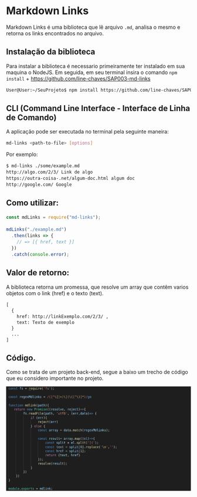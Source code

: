 # Markdown Links
Markdown Links é uma biblioteca que lê arquivo `.md`, analisa o mesmo e retorna os links encontrados no arquivo.

## Instalação da biblioteca
Para instalar a biblioteca é necessario primeiramente ter instalado em sua maquina o NodeJS. 
Em seguida, em seu terminal insira o comando `npm install` +  https://github.com/line-chaves/SAP003-md-links

```sh
User@User:~/SeuProjeto$ npm install https://github.com/line-chaves/SAP003-md-links
```

## CLI (Command Line Interface - Interface de Linha de Comando)

A aplicação pode ser executada no terminal pela seguinte maneira: 

```sh
md-links <path-to-file> [options]
```
Por exemplo:

```sh
$ md-links ./some/example.md
http://algo.com/2/3/ Link de algo
https://outra-coisa-.net/algum-doc.html algum doc
http://google.com/ Google
```
## Como utilizar:
``` js
const mdLinks = require("md-links");

mdLinks("./example.md")
  .then(links => {
    // => [{ href, text }]
  })
  .catch(console.error);
```

## Valor de retorno:
A biblioteca retorna um promessa, que resolve um array que contêm varios objetos com o link (href) e o texto (text). 

    [
      {
        href: http://linkExemplo.com/2/3/ ,
        text: Texto de exemplo
      }
      ...
    ]

## Código.
Como se trata de um projeto back-end, segue a baixo um trecho de código que eu considero importante no projeto. 

<img src="./lib/image/Mdlinks.jpg" alt="Imagem do código" title="Imagem do código">
